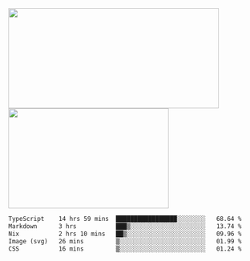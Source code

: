 <a href="https://github.com/anuraghazra/github-readme-stats">
  <img height=200 width=420 align="center" src="https://github-readme-stats.vercel.app/api?username=airRnot1106&hide_title=true&show_icons=true&rank_icon=github" />
</a>
<a href="https://github.com/anuraghazra/convoychat">
  <img height=200 width=320 align="center" src="https://github-readme-stats.vercel.app/api/top-langs/?username=airRnot1106&hide_title=true&layout=compact&hide=html,css" />
</a>

<!--START_SECTION:waka-->

```txt
TypeScript    14 hrs 59 mins  █████████████████░░░░░░░░   68.64 %
Markdown      3 hrs           ███▒░░░░░░░░░░░░░░░░░░░░░   13.74 %
Nix           2 hrs 10 mins   ██▒░░░░░░░░░░░░░░░░░░░░░░   09.96 %
Image (svg)   26 mins         ▒░░░░░░░░░░░░░░░░░░░░░░░░   01.99 %
CSS           16 mins         ▒░░░░░░░░░░░░░░░░░░░░░░░░   01.24 %
```

<!--END_SECTION:waka-->
